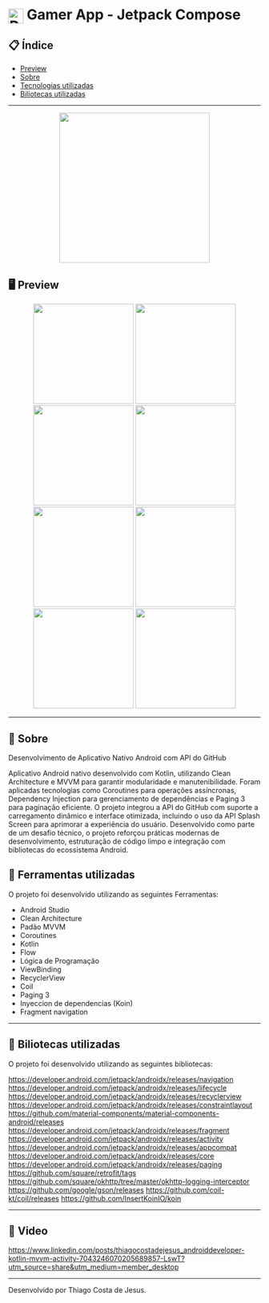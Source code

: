 
# <img align="center" alt="Daniel-HTML" height="30" width="30" src="https://cdn-icons-png.flaticon.com/512/1474/1474155.png"> Gamer App - Jetpack Compose

<div align="center">
</div>

## 📋 Índice

- [Preview](#-Preview)
- [Sobre](#-Sobre)
- [Tecnologias utilizadas](#-Ferramentas-utilizadas)
- [Biliotecas utilizadas](#-Biliotecas-utilizadas)

---

<div align="center">

<img src="https://github.com/user-attachments/assets/3d363215-6b7d-4861-8c12-8f2f10f6441c" width="300">


 </div>

## 🖥 Preview 

<div align="center">

<img src="https://github.com/user-attachments/assets/ccd47e8b-aa38-4427-b1c9-63bfbfa22143" width="200">
<img src="https://github.com/user-attachments/assets/698111eb-9291-4c1f-bd91-d5ba11a46475" width="200">
<img src="https://github.com/user-attachments/assets/f5b92f20-5c91-43b0-ad0c-94827c4f21a2" width="200">
<img src="https://github.com/user-attachments/assets/81cf50b4-d68a-4dfc-80a6-626ecc868fc1" width="200">
<img src="https://github.com/user-attachments/assets/68054437-3015-4857-8a29-b6d5971813d3" width="200">
<img src="https://github.com/user-attachments/assets/e8dadfe1-c16d-47eb-8f1b-c35bce58bb1c" width="200">
<img src="https://github.com/user-attachments/assets/73fc14d5-cbb0-4cf8-906b-7e2c925983f5" width="200">
<img src="https://github.com/user-attachments/assets/ccd20cd9-f853-481c-86b7-32648eed96f3" width="200">



</div>

---

## 📖 Sobre

Desenvolvimento de Aplicativo Nativo Android com API do GitHub

Aplicativo Android nativo desenvolvido com Kotlin, utilizando Clean Architecture e MVVM para garantir modularidade e manutenibilidade. Foram aplicadas tecnologias como Coroutines para operações assíncronas, Dependency Injection para gerenciamento de dependências e Paging 3 para paginação eficiente. O projeto integrou a API do GitHub com suporte a carregamento dinâmico e interface otimizada, incluindo o uso da API Splash Screen para aprimorar a experiência do usuário. Desenvolvido como parte de um desafio técnico, o projeto reforçou práticas modernas de desenvolvimento, estruturação de código limpo e integração com bibliotecas do ecossistema Android.


## 🚀 Ferramentas utilizadas

O projeto foi desenvolvido utilizando as seguintes Ferramentas:

- Android Studio
- Clean Architecture
- Padão MVVM
- Coroutines
- Kotlin
- Flow
- Lógica de Programação
- ViewBinding
- RecyclerView
- Coil
- Paging 3
- Inyeccion de dependencias (Koin)
- Fragment navigation

---

## 🚀 Biliotecas utilizadas

O projeto foi desenvolvido utilizando as seguintes bibliotecas:

   https://developer.android.com/jetpack/androidx/releases/navigation
   https://developer.android.com/jetpack/androidx/releases/lifecycle
   https://developer.android.com/jetpack/androidx/releases/recyclerview
   https://developer.android.com/jetpack/androidx/releases/constraintlayout
   https://github.com/material-components/material-components-android/releases
   https://developer.android.com/jetpack/androidx/releases/fragment
   https://developer.android.com/jetpack/androidx/releases/activity
   https://developer.android.com/jetpack/androidx/releases/appcompat
   https://developer.android.com/jetpack/androidx/releases/core
   https://developer.android.com/jetpack/androidx/releases/paging
   https://github.com/square/retrofit/tags
   https://github.com/square/okhttp/tree/master/okhttp-logging-interceptor
   https://github.com/google/gson/releases
   https://github.com/coil-kt/coil/releases
   https://github.com/InsertKoinIO/koin


---

## 🚀 Video
https://www.linkedin.com/posts/thiagocostadejesus_androiddeveloper-kotlin-mvvm-activity-7043246070205689857-LswT?utm_source=share&utm_medium=member_desktop

---

Desenvolvido por Thiago Costa de Jesus.
